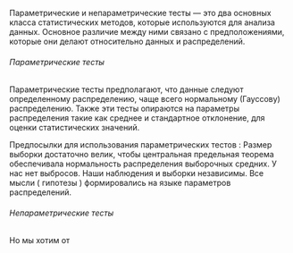 Параметрические и непараметрические тесты — это два основных класса статистических методов, которые используются для анализа данных. Основное различие между ними связано с предположениями, которые они делают относительно данных и распределений.

<h6>Параметрические тесты</h6>
Параметрические тесты предполагают, что данные следуют определенному распределению, чаще всего нормальному (Гауссову) распределению. Также эти тесты опираются на параметры распределения такие как среднее и стандартное отклонение, для оценки статистических значений.

Предпосылки для использования параметрических тестов : Размер выборки достаточно велик, чтобы центральная предельная теорема обеспечивала нормальность распределения выборочных средних.  У нас нет выбросов. Наши наблюдения и выборки независимы. Все мысли ( гипотезы ) формировались на языке параметров распределений. 



<h6>Непараметрические тесты</h6>
Но мы хотим от